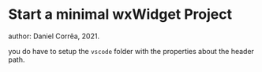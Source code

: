 # Start a minimal wxWidget Project

author: Daniel Corrêa, 2021.

you do have to setup the `vscode` folder with the
properties about the header path.